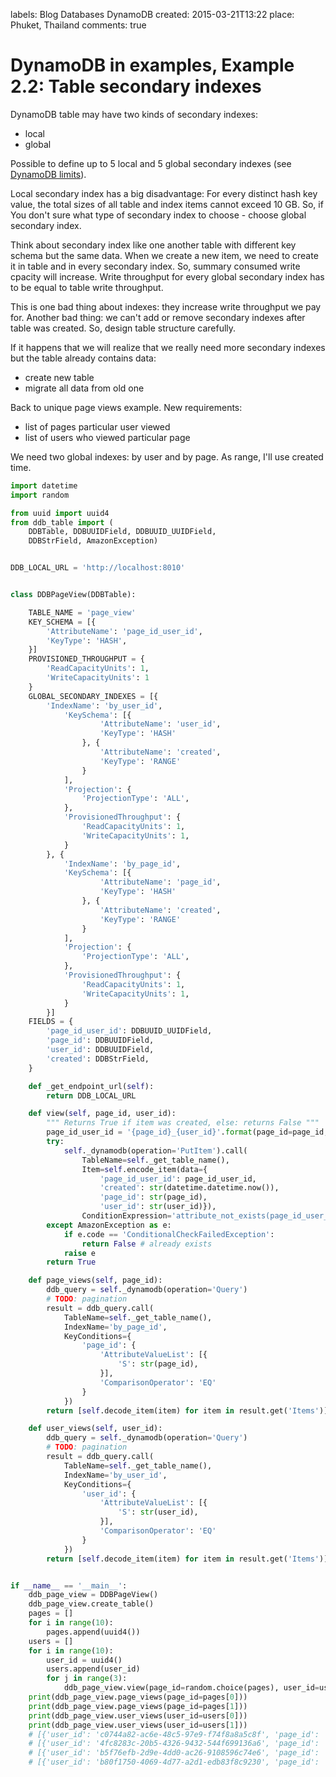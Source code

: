 labels: Blog
        Databases
        DynamoDB
created: 2015-03-21T13:22
place: Phuket, Thailand
comments: true

# DynamoDB in examples, Example 2.2: Table secondary indexes

DynamoDB table may have two kinds of secondary indexes:

- local
- global

Possible to define up to 5 local and 5 global secondary indexes (see [DynamoDB limits](http://docs.aws.amazon.com/amazondynamodb/latest/developerguide/Limits.html)).

Local secondary index has a big disadvantage: For every distinct hash key value, the total sizes of all table and index items cannot exceed 10 GB. So, if You don't sure what type of secondary index to choose - choose global secondary index.

Think about secondary index like one another table with different key schema but the same data.
When we create a new item, we need to create it in table and in every secondary index. So, summary consumed write cpacity will increase.
Write throughput for every global secondary index has to be equal to table write throughput.

This is one bad thing about indexes: they increase write throughput we pay for.
Another bad thing: we can't add or remove secondary indexes after table was created.
So, design table structure carefully.

If it happens that we will realize that we really need more secondary indexes but the table already contains data:

- create new table
- migrate all data from old one

Back to unique page views example. New requirements:

- list of pages particular user viewed
- list of users who viewed particular page

We need two global indexes: by user and by page. As range, I'll use created time.

```python
import datetime
import random

from uuid import uuid4
from ddb_table import (
    DDBTable, DDBUUIDField, DDBUUID_UUIDField,
    DDBStrField, AmazonException)


DDB_LOCAL_URL = 'http://localhost:8010'


class DDBPageView(DDBTable):

    TABLE_NAME = 'page_view'
    KEY_SCHEMA = [{
        'AttributeName': 'page_id_user_id',
        'KeyType': 'HASH',
    }]
    PROVISIONED_THROUGHPUT = {
        'ReadCapacityUnits': 1,
        'WriteCapacityUnits': 1
    }
    GLOBAL_SECONDARY_INDEXES = [{
        'IndexName': 'by_user_id',
            'KeySchema': [{
                    'AttributeName': 'user_id',
                    'KeyType': 'HASH'
                }, {
                    'AttributeName': 'created',
                    'KeyType': 'RANGE'
                }
            ],
            'Projection': {
                'ProjectionType': 'ALL',
            },
            'ProvisionedThroughput': {
                'ReadCapacityUnits': 1,
                'WriteCapacityUnits': 1,
            }
        }, {
            'IndexName': 'by_page_id',
            'KeySchema': [{
                    'AttributeName': 'page_id',
                    'KeyType': 'HASH'
                }, {
                    'AttributeName': 'created',
                    'KeyType': 'RANGE'
                }
            ],
            'Projection': {
                'ProjectionType': 'ALL',
            },
            'ProvisionedThroughput': {
                'ReadCapacityUnits': 1,
                'WriteCapacityUnits': 1,
            }
        }]
    FIELDS = {
        'page_id_user_id': DDBUUID_UUIDField,
        'page_id': DDBUUIDField,
        'user_id': DDBUUIDField,
        'created': DDBStrField,
    }

    def _get_endpoint_url(self):
        return DDB_LOCAL_URL

    def view(self, page_id, user_id):
        """ Returns True if item was created, else: returns False """
        page_id_user_id = '{page_id}_{user_id}'.format(page_id=page_id, user_id=user_id)
        try:
            self._dynamodb(operation='PutItem').call(
                TableName=self._get_table_name(),
                Item=self.encode_item(data={
                    'page_id_user_id': page_id_user_id,
                    'created': str(datetime.datetime.now()),
                    'page_id': str(page_id),
                    'user_id': str(user_id)}),
                ConditionExpression='attribute_not_exists(page_id_user_id)')
        except AmazonException as e:
            if e.code == 'ConditionalCheckFailedException':
                return False # already exists
            raise e
        return True

    def page_views(self, page_id):
        ddb_query = self._dynamodb(operation='Query')
        # TODO: pagination
        result = ddb_query.call(
            TableName=self._get_table_name(),
            IndexName='by_page_id',
            KeyConditions={
                'page_id': {
                    'AttributeValueList': [{
                        'S': str(page_id),
                    }],
                    'ComparisonOperator': 'EQ'
                }
            })
        return [self.decode_item(item) for item in result.get('Items')]

    def user_views(self, user_id):
        ddb_query = self._dynamodb(operation='Query')
        # TODO: pagination
        result = ddb_query.call(
            TableName=self._get_table_name(),
            IndexName='by_user_id',
            KeyConditions={
                'user_id': {
                    'AttributeValueList': [{
                        'S': str(user_id),
                    }],
                    'ComparisonOperator': 'EQ'
                }
            })
        return [self.decode_item(item) for item in result.get('Items')]


if __name__ == '__main__':
    ddb_page_view = DDBPageView()
    ddb_page_view.create_table()
    pages = []
    for i in range(10):
        pages.append(uuid4())
    users = []
    for i in range(10):
        user_id = uuid4()
        users.append(user_id)
        for j in range(3):
            ddb_page_view.view(page_id=random.choice(pages), user_id=user_id)
    print(ddb_page_view.page_views(page_id=pages[0]))
    print(ddb_page_view.page_views(page_id=pages[1]))
    print(ddb_page_view.user_views(user_id=users[0]))
    print(ddb_page_view.user_views(user_id=users[1]))
    # [{'user_id': 'c0744a82-ac6e-48c5-97e9-f74f8a8a5c8f', 'page_id': '4f618ed1-fed2-4b6e-8cc6-5cf510dda67e', 'page_id_user_id': '4f618ed1-fed2-4b6e-8cc6-5cf510dda67e_c0744a82-ac6e-48c5-97e9-f74f8a8a5c8f', 'created': '2015-03-21 13:19:44.603397'}, ...]
    # [{'user_id': '4fc8283c-20b5-4326-9432-544f699136a6', 'page_id': '01e379a2-6628-48e9-97ba-b082b3e2112f', 'page_id_user_id': '01e379a2-6628-48e9-97ba-b082b3e2112f_4fc8283c-20b5-4326-9432-544f699136a6', 'created': '2015-03-21 13:19:45.469416'}]
    # [{'user_id': 'b5f76efb-2d9e-4dd0-ac26-9108596c74e6', 'page_id': '8c8a3660-aaf2-4189-a239-3ae3538ff75d', 'page_id_user_id': '8c8a3660-aaf2-4189-a239-3ae3538ff75d_b5f76efb-2d9e-4dd0-ac26-9108596c74e6', 'created': '2015-03-21 13:19:44.270737'}, ...]
    # [{'user_id': 'b80f1750-4069-4d77-a2d1-edb83f8c9230', 'page_id': '6ea0815e-c4f5-4e02-8ce8-97d028f230ed', 'page_id_user_id': '6ea0815e-c4f5-4e02-8ce8-97d028f230ed_b80f1750-4069-4d77-a2d1-edb83f8c9230', 'created': '2015-03-21 13:19:44.440595'}, ...]
```
